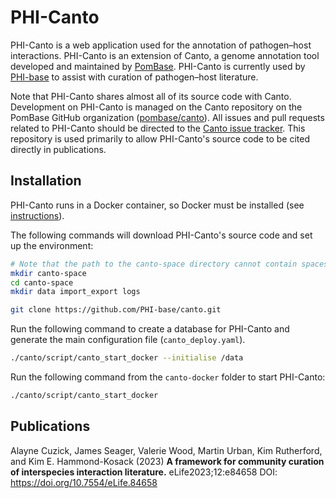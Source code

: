 PHI-Canto
=========

PHI-Canto is a web application used for the annotation of pathogen–host
interactions. PHI-Canto is an extension of Canto, a genome annotation tool
developed and maintained by [PomBase](https://www.pombase.org/). PHI-Canto is
currently used by [PHI-base](http://www.phi-base.org/) to assist with curation
of pathogen–host literature.

Note that PHI-Canto shares almost all of its source code with Canto.
Development on PHI-Canto is managed on the Canto repository on the PomBase
GitHub organization ([pombase/canto](https://github.com/pombase/canto)). All
issues and pull requests related to PHI-Canto should be directed to the
[Canto issue tracker](https://github.com/pombase/canto/issues). This repository
is used primarily to allow PHI-Canto's source code to be cited directly in
publications.

Installation
------------

PHI-Canto runs in a Docker container, so Docker must be installed (see
[instructions](https://docs.docker.com/engine/install/)).

The following commands will download PHI-Canto's source code and set up the
environment:

```sh
# Note that the path to the canto-space directory cannot contain spaces.
mkdir canto-space
cd canto-space
mkdir data import_export logs

git clone https://github.com/PHI-base/canto.git
```
Run the following command to create a database for PHI-Canto and generate the
main configuration file (`canto_deploy.yaml`).
```sh
./canto/script/canto_start_docker --initialise /data
```
Run the following command from the `canto-docker` folder to start PHI-Canto:
```sh
./canto/script/canto_start_docker
```

Publications
------------

Alayne Cuzick, James Seager, Valerie Wood, Martin Urban, Kim Rutherford, and Kim E. Hammond-Kosack (2023) **A framework for community curation of interspecies interaction literature.** eLife2023;12:e84658 DOI: https://doi.org/10.7554/eLife.84658
